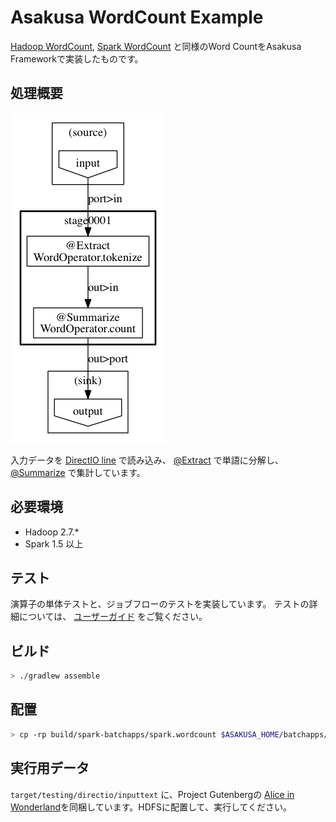 # Asakusa WordCount Example

[Hadoop WordCount](https://hadoop.apache.org/docs/current/hadoop-mapreduce-client/hadoop-mapreduce-client-core/MapReduceTutorial.html#Example:_WordCount_v1.0), [Spark WordCount](http://spark.apache.org/examples.html) と同様のWord CountをAsakusa Frameworkで実装したものです。

## 処理概要
![flow](imgs/flow.png)

入力データを [DirectIO line](http://docs.asakusafw.com/0.7.5/release/ja/html/sandbox/directio-line.html) で読み込み、 [@Extract](http://docs.asakusafw.com/latest/release/ja/html/dsl/operators.html#extract-operator) で単語に分解し、 [@Summarize](http://docs.asakusafw.com/latest/release/ja/html/dsl/operators.html#summarize-operator) で集計しています。

## 必要環境
* Hadoop 2.7.*
* Spark 1.5 以上

## テスト

演算子の単体テストと、ジョブフローのテストを実装しています。
テストの詳細については、 [ユーザーガイド](http://docs.asakusafw.com/latest/release/ja/html/testing/start-guide.html) をご覧ください。

## ビルド

```bash
> ./gradlew assemble
```

## 配置
```bash
> cp -rp build/spark-batchapps/spark.wordcount $ASAKUSA_HOME/batchapps/
```

## 実行用データ

`target/testing/directio/inputtext` に、Project Gutenbergの [Alice in Wonderland](http://www.gutenberg.org/cache/epub/11/pg11.txt)を同梱しています。HDFSに配置して、実行してください。
